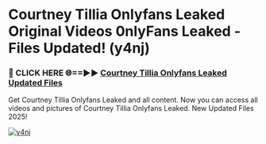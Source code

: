 # Courtney Tillia Onlyfans Leaked Original Videos 0nlyFans Leaked - Files Updated! (y4nj)

<h3>🔴 CLICK HERE 🌐==►► <a href="https://tinyurl.com/2jnfzry5" rel="nofollow">Courtney Tillia Onlyfans Leaked Updated Files</a></h3>

Get Courtney Tillia Onlyfans Leaked and all content. Now you can access all videos and pictures of Courtney Tillia Onlyfans Leaked. New Updated Files 2025!

[![y4nj](https://i.imgur.com/GyGTBgg.gif)](https://tinyurl.com/2jnfzry5)
